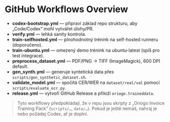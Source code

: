 # GitHub Workflows Overview

- **codex-bootstrap.yml** — připraví základ repo strukturu, aby „Code/Codex“ mohl vytvářet úlohy/PR.
- **verify.yml** — lehká sanity kontrola.
- **train-selfhosted.yml** — plnohodnotný trénink na self-hosted runneru (doporučeno).
- **train-ubuntu.yml** — omezený demo trénink na ubuntu-latest (spíš pro test integrace).
- **preprocess_dataset.yml** — PDF/PNG → TIFF (ImageMagick), 600 DPI default.
- **gen_synth.yml** — generuje syntetická data přes `scripts/gen_synthetic_dataset.sh`.
- **validate_model.yml** — spočítá CER/WER na `dataset/real/val` pomocí `scripts/evaluate_ocr.py`.
- **release.yml** — vytvoří GitHub Release a přiloží `oriogo.traineddata`.

> Tyto workflowy předpokládají, že v repu jsou skripty z „Oriogo Invoice Training Pack“ (`scripts/…`, `data/…`). Pokud je ještě nemáš, nahraj je nebo požádej Codex, ať je doplní.

